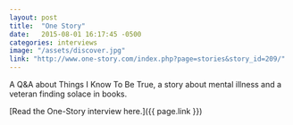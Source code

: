 ```yaml
---
layout: post
title:  "One Story"
date:   2015-08-01 16:17:45 -0500
categories: interviews
image: "/assets/discover.jpg"
link: "http://www.one-story.com/index.php?page=stories&story_id=209/"
---
```


A Q&A about Things I Know To Be True, a story about mental illness and a veteran finding solace in books.

[Read the One-Story interview here.]({{ page.link }})
